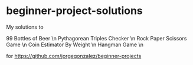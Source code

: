 # beginner-project-solutions

My solutions to 

99 Bottles of Beer \n
Pythagorean Triples Checker \n
Rock Paper Scissors Game \n
Coin Estimator By Weight \n
Hangman Game \n

for https://github.com/jorgegonzalez/beginner-projects

